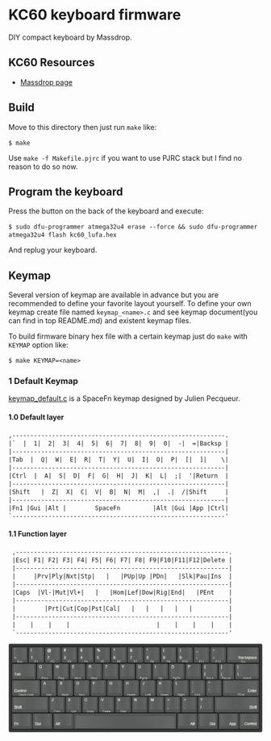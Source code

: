 KC60 keyboard firmware
======================
DIY compact keyboard by Massdrop.

## KC60 Resources
- [Massdrop page](https://www.massdrop.com/buy/kc60-mechanical-keyboard)


## Build
Move to this directory then just run `make` like:

    $ make

Use `make -f Makefile.pjrc` if you want to use PJRC stack but I find no reason to do so now.

## Program the keyboard
Press the button on the back of the keyboard and execute:

    $ sudo dfu-programmer atmega32u4 erase --force && sudo dfu-programmer atmega32u4 flash kc60_lufa.hex

And replug your keyboard.

## Keymap
Several version of keymap are available in advance but you are recommended to define your favorite layout yourself. To define your own keymap create file named `keymap_<name>.c` and see keymap document(you can find in top README.md) and existent keymap files.

To build firmware binary hex file with a certain keymap just do `make` with `KEYMAP` option like:

    $ make KEYMAP=<name>


### 1  Default Keymap

[keymap_default.c](keymap_default.c) is a SpaceFn keymap designed by Julien Pecqueur.


#### 1.0 Default layer
    ,-----------------------------------------------------------.
    |`  |  1|  2|  3|  4|  5|  6|  7|  8|  9|  0|  -|  =|Backsp |
    |-----------------------------------------------------------|
    |Tab  |  Q|  W|  E|  R|  T|  Y|  U|  I|  O|  P|  [|  ]|    \|
    |-----------------------------------------------------------|
    |Ctrl  |  A|  S|  D|  F|  G|  H|  J|  K|  L|  ;|  '|Return  |
    |-----------------------------------------------------------|
    |Shift   |  Z|  X|  C|  V|  B|  N|  M|  ,|  .|  /|Shift     |
    |-----------------------------------------------------------|
    |Fn1 |Gui |Alt |        SpaceFn         |Alt |Gui |App |Ctrl|
    `-----------------------------------------------------------'


#### 1.1 Function layer
     ,-----------------------------------------------------------.
     |Esc| F1| F2| F3| F4| F5| F6| F7| F8| F9|F10|F11|F12|Delete |
     |-----------------------------------------------------------|
     |     |Prv|Ply|Nxt|Stp|   |   |PUp|Up |PDn|   |Slk|Pau|Ins  |
     |-----------------------------------------------------------|
     |Caps  |Vl-|Mut|Vl+|   |   |Hom|Lef|Dow|Rig|End|   |PEnt    |
     |-----------------------------------------------------------|
     |        |Prt|Cut|Cop|Pst|Cal|   |   |   |   |   |          |
     |-----------------------------------------------------------|
     |    |    |    |                        |    |    |    |    |
     `-----------------------------------------------------------'

![openpkr.png](openpkr.png)
